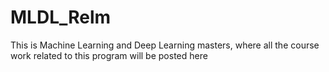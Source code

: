 # MLDL_Relm
This is Machine Learning and Deep Learning masters, where all the course work related to this program will be posted here
